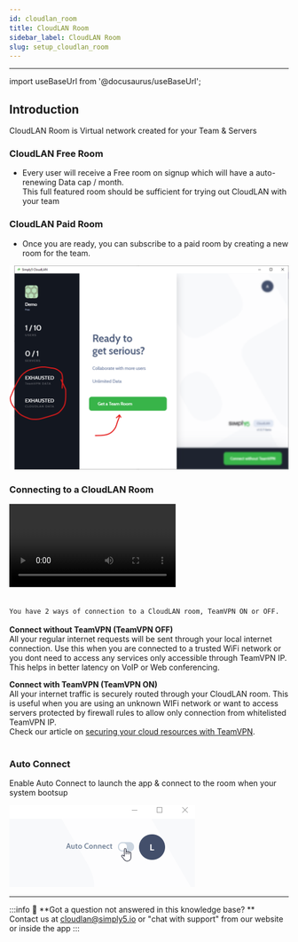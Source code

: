 ```yaml
---
id: cloudlan_room
title: CloudLAN Room
sidebar_label: CloudLAN Room
slug: setup_cloudlan_room
---
```


---

import useBaseUrl from '@docusaurus/useBaseUrl';

## Introduction 
CloudLAN Room is Virtual network created for your Team & Servers
### CloudLAN Free Room
- Every user will receive a Free room on signup which will have a auto-renewing Data cap / month. <br />
This full featured room should be sufficient for trying out CloudLAN with your team

### CloudLAN Paid Room
- Once you are ready, you can subscribe to a paid room by creating a new room for the team.

![/assets/images/room1](./assets/images/room1.png)

### Connecting to a CloudLAN Room

<div className = "iframe_container">
    <video className="responsive-iframe" src={useBaseUrl("videos/Connecting_to_room.mp4")} title="Connecting to room" autoPlay="true" controls ></video>
</div>


<br />

`You have 2 ways of connection to a CloudLAN room, TeamVPN ON or OFF.` <br /><br />
**Connect without TeamVPN (TeamVPN OFF)** <br />
 All your regular internet requests will be sent through your local internet connection. Use this when you are connected to a trusted WiFi network or you dont need to access any services only accessible through TeamVPN IP. This helps in better latency on VoIP or Web conferencing. <br /> 

**Connect with TeamVPN (TeamVPN ON)** <br />
All your internet traffic is securely routed through your CloudLAN room. This is useful when you are using an unknown WIFi network or want to access servers protected by firewall rules to allow only connection from whitelisted TeamVPN IP. <br /> Check our article on [securing your cloud resources with TeamVPN](https://docs.simply5.io/tag/secure-you-cloud-resources/). <br /><br /> 



### Auto Connect 

Enable Auto Connect to launch the app & connect to the room when your system bootsup 

![/assets/images/room1 <>](./assets/images/auto_connect.gif)

---
:::info
:information_desk_person: **Got a question not answered in this knowledge base? ** <br />
Contact us at [cloudlan@simply5.io](mailto:cloudlan@simply5.io) or "chat with support" from our website or inside the app
:::